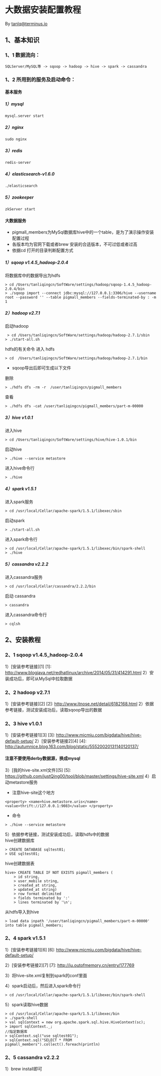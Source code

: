 ﻿# 大数据安装配置教程
By tanlq@terminus.io

## 1、基本知识
### 1、1 数据流向：

    SQLServer/MySQL等 -> sqoop -> hadoop -> hive -> spark -> cassandra
### 1、2 所用到的服务及启动命令：

#### 基本服务
##### 1）mysql

    mysql.server start

##### 2）nginx

    sudo nginx

##### 3）redis

    redis-server

##### 4）elasticsearch-v1.6.0

    ./elasticsearch

##### 5）zookeeper

    zkServer start

#### 大数据服务
* pigmall_members为MySql数据库hive中的一个table，是为了演示操作安装配置过程
* 各版本均为官网下载或者brew 安装的合适版本，不可过低或者过高
* 依据cd 打开的目录判断配置方式

##### 1）sqoop v1.4.5_hadoop-2.0.4
将数据库中的数据导出为hdfs

    > cd /Users/tanliqingcn/SoftWare/settings/hadoop/sqoop-1.4.5_hadoop-2.0.4/bin
    > ./sqoop import --connect jdbc:mysql://127.0.0.1:3306/hive --username root --password '' --table pigmall_members --fields-terminated-by : -m 1
##### 2）hadoop v2.7.1
启动hadoop

     > cd /Users/tanliqingcn/SoftWare/settings/hadoop/hadoop-2.7.1/sbin
    > ./start-all.sh

hdfs的有关命令
进入 hdfs

    > cd  /Users/tanliqingcn/SoftWare/settings/hadoop/hadoop-2.7.1/bin

* sqoop导出后即可生成以下文件

删除

    > ./hdfs dfs -rm -r  /user/tanliqingcn/pigmall_members

查看

    > ./hdfs dfs -cat /user/tanliqingcn/pigmall_members/part-m-00000


##### 3）hive v1.0.1
进入hive

    > cd /Users/tanliqingcn/SoftWare/settings/hive/hive-1.0.1/bin

启动hive

    > ./hive --service metastore
进入hive命令行

    > ./hive
##### 4）spark v1.5.1
进入spark服务

    > cd /usr/local/Cellar/apache-spark/1.5.1/libexec/sbin

启动spark

    > ./start-all.sh
进入spark命令行

    > cd /usr/local/Cellar/apache-spark/1.5.1/libexec/bin/spark-shell
    > ./hive

##### 5）cassandra v2.2.2
进入cassandra服务

    > cd /usr/local/Cellar/cassandra/2.2.2/bin

启动 cassandra

    > cassandra

进入cassandra命令行

    > cqlsh

## 2、安装教程
### 2、1 sqoop v1.4.5_hadoop-2.0.4
1）[安装参考链接][1]
  [1]: http://www.blogjava.net/redhatlinux/archive/2014/05/31/414291.html
2）安装成功后，即可从MySql中拉取数据

### 2、2 hadoop v2.7.1
1）[安装参考链接][2]
  [2]: http://www.itnose.net/detail/6182168.html
2）依据参考链接，测试安装成功后，读取sqoop导出的数据

### 2、3 hive v1.0.1
1）[安装参考链接1][3]
  [3]: http://www.micmiu.com/bigdata/hive/hive-default-setup/
2）[安装参考链接2][4]
  [4]: http://autumnice.blog.163.com/blog/static/55520020131140120137/
####   注意不要使用derby数据源，换成mysql
3）[我的hive-site.xml文件][5]
  [5]: https://github.com/justQing00/tool/blob/master/settings/hive-site.xml
4）启动metastore服务
* 注意hive-site这个地方

``
    <property>
    <name>hive.metastore.uris</name>
    <value>thrift://127.0.0.1:9083</value>
    </property>
``


* 命令

``
    > ./hive --service metastore
``

5）依据参考链接，测试安装成功后，读取hdfs中的数据 <br>
hive创建数据库

    > CREATE DATABASE sqltest01;
    > USE sqltest01;

hive创建数据表

    hive> CREATE TABLE IF NOT EXISTS pigmall_members (
        > id string,
        > user_mobile string,
        > created_at string,
        > updated_at string)
        > row format delimited
        > fields terminated by ':'
        > lines terminated by '\n';

从hdfs导入到hive

    > load data inpath '/user/tanliqingcn/pigmall_members/part-m-00000' into table pigmall_members;

### 2、4 spark v1.5.1
1）[安装参考链接1][6]
  [6]: http://www.micmiu.com/bigdata/hive/hive-default-setup/

2）[安装参考链接2][7]
  [7]: http://ju.outofmemory.cn/entry/177769

3）将hive-site.xml复制到spark的conf里面

4）spark启动后，然后进入spark命令行

    > cd /usr/local/Cellar/apache-spark/1.5.1/libexec/bin/spark-shell

5）spark读取hive数据

    > cd /usr/local/Cellar/apache-spark/1.5.1/libexec/bin
    > ./spark-shell
    > val sqlContext = new org.apache.spark.sql.hive.HiveContext(sc);
    > import sqlContext._;
    //指定数据库
    > sqlContext.sql("use sqltest01");
    > sqlContext.sql("SELECT * FROM pigmall_members").collect().foreach(println)

### 2、5 cassandra v2.2.2
1）brew install即可

